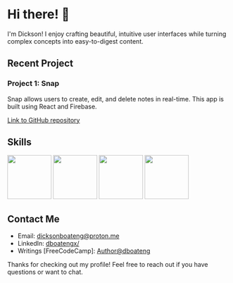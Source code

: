 # Hi there! 👋

I'm Dickson! I enjoy crafting beautiful, intuitive user interfaces while turning complex concepts into easy-to-digest content.

## Recent Project

### Project 1: Snap
Snap allows users to create, edit, and delete notes in real-time. This app is built using React and Firebase.

[Link to GitHub repository](https://github.com/dboatengg/snap)


## Skills
<p>
  <img src="https://media3.giphy.com/media/ln7z2eWriiQAllfVcn/200w.webp" width="100">
  <img src="https://i.giphy.com/media/eNAsjO55tPbgaor7ma/200w.webp" width="100">
  <img src="https://i.giphy.com/media/KzJkzjggfGN5Py6nkT/200.webp" width="100">
  <img src="https://i.giphy.com/media/IdyAQJVN2kVPNUrojM/200.webp" width="100">
</p>


## Contact Me

-   Email: [dicksonboateng@proton.me](mailto:dicksonboateng@proton.me)
-   LinkedIn: [dboatengx/](https://www.linkedin.com/in/dboatengx/)
-   Writings [FreeCodeCamp]: [Author@dboateng](https://www.freecodecamp.org/news/author/dboateng/)

Thanks for checking out my profile! Feel free to reach out if you have questions or want to chat.
